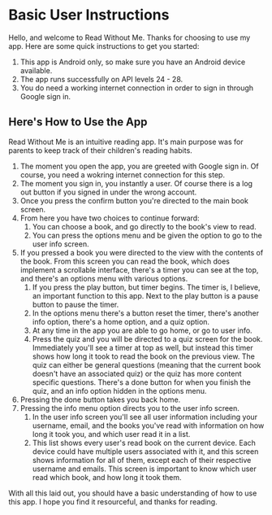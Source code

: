# Basic User Instructions
Hello, and welcome to Read Without Me. Thanks for choosing to use my app.
Here are some quick instructions to get you started:

1. This app is Android only, so make sure you have an Android device available.
2. The app runs successfully on API levels 24 - 28.
3. You do need a working internet connection in order to sign in through Google
sign in.

## Here's How to Use the App
Read Without Me is an intuitive reading app. It's main purpose was for parents to keep track of their
children's reading habits.
1. The moment you open the app, you are greeted with Google sign in. Of course, you need a wokring
internet connection for this step.
2. The moment you sign in, you instantly a user. Of course there is a log out button if you signed in
under the wrong account.
3. Once you press the confirm button you're directed to the main book screen.
4. From here you have two choices to continue forward:
    1. You can choose a book, and go directly to the book's view to read.
    2. You can press the options menu and be given the option to go to the user info screen.
5. If you pressed a book you were directed to the view with the contents of the book. From this
screen you can read the book, which does implement a scrollable interface, there's a timer you can
see at the top, and there's an options menu with various options.
    1. If you press the play button, but timer begins. The timer is, I believe, an important function
    to this app. Next to the play button is a pause button to pause the timer.
    2. In the options menu there's a button reset the timer, there's another info option, there's a
    home option, and a quiz option.
    3. At any time in the app you are able to go home, or go to user info.
    4. Press the quiz and you will be directed to a quiz screen for the book. Immediately you'll see
    a timer at top as well, but instead this timer shows how long it took to read the book on the
    previous view. The quiz can either be general questions (meaning that the current book doesn't
    have an associated quiz) or the quiz has more content specific questions. There's a done button
    for when you finish the quiz, and an info option hidden in the options menu.
6. Pressing the done button takes you back home.
7. Pressing the info menu option directs you to the user info screen.
    1. In the user info screen you'll see all user information including your username, email, and
    the books you've read with information on how long it took you, and which user read it in a list.
    2. This list shows every user's read book on the current device. Each device could have multiple
    users associated with it, and this screen shows information for all of them, except each of their
    respective username and emails. This screen is important to know which user read which book, and
    how long it took them.
    
With all this laid out, you should have a basic understanding of how to use this app. I hope you
find it resourceful, and thanks for reading.
